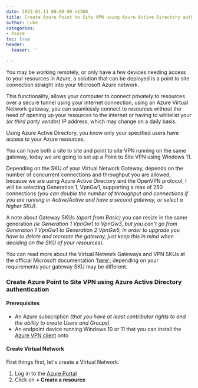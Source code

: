 ```yaml
---
date: 2022-01-11 00:00:00 +1300
title: Create Azure Point to Site VPN using Azure Active Directory authentication
author: Luke
categories:
- Azure
toc: true
header:
  teaser: ''

---
```

You may be working remotely, or only have a few devices needing access to your resources in Azure, a solution that can be deployed is a point to site connection straight into your Microsoft Azure network.

This functionality, allows your computer to connect privately to resources over a secure tunnel using your internet connection, using an Azure Virtual Network gateway, you can seamlessly connect to resources without the need of opening up your resources to the internet or having to whitelist your _(or third party vendor)_ IP address, which may change on a daily basis.

Using Azure Active Directory, you know only your specified users have access to your Azure resources.

You can have both a site to site and point to site VPN running on the same gateway, today we are going to set up a Point to Site VPN using Windows 11.

Depending on the SKU of your Virtual Network Gateway, depends on the number of concurrent connections and throughput you are allowed, because we are using Azure Active Directory and the OpenVPN protocol, I will be selecting Generation 1, VpnGw1, supporting a max of 250 connections _(you can double the number of throughput and connections if you are running in Active/Active and have a second gateway, or select a higher SKU)_.

A note about Gateway SKUs _(apart from Basic)_ you can resize in the same generation _(ie Generation 1 VpnGw1 to VpnGw3, but you can't go from Generation 1 VpnGw1 to Generation 2 VpnGw5, in order to upgrade you have to delete and recreate the gateway, just keep this in mind when deciding on the SKU of your resources_).

You can read more about the Virtual Network Gateways and VPN SKUs at the official Microsoft documentation '[here'](https://docs.microsoft.com/en-us/azure/vpn-gateway/vpn-gateway-about-vpngateways "What is VPN Gateway?"); depending on your requirements your gateway SKU may be different.

### Create Azure Point to Site VPN using Azure Active Directory authentication

#### Prerequisites

* An Azure subscription _(that you have at least contributor rights to and the ability to create Users and Groups)_
* An endpoint device running Windows 10 or 11 that you can install the [Azure VPN client](https://www.microsoft.com/en-us/p/azure-vpn-client-preview/9np355qt2sqb?rtc=2&activetab=pivot:overviewtab " Azure VPN Client") onto

#### Create Virtual Network

First things first, let's create a Virtual Network.

1. Log in to the [Azure Portal](https://portal.azure.com/#home "Azure Portal")
2. Click on **+ Create a resource**